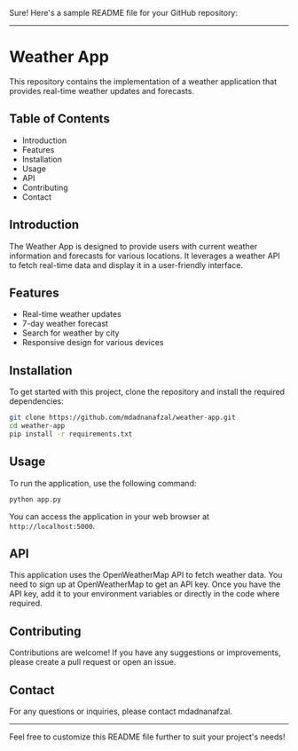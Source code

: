 Sure! Here's a sample README file for your GitHub repository:

---

# Weather App

This repository contains the implementation of a weather application that provides real-time weather updates and forecasts.

## Table of Contents
- Introduction
- Features
- Installation
- Usage
- API
- Contributing
- Contact

## Introduction
The Weather App is designed to provide users with current weather information and forecasts for various locations. It leverages a weather API to fetch real-time data and display it in a user-friendly interface.

## Features
- Real-time weather updates
- 7-day weather forecast
- Search for weather by city
- Responsive design for various devices

## Installation
To get started with this project, clone the repository and install the required dependencies:

```bash
git clone https://github.com/mdadnanafzal/weather-app.git
cd weather-app
pip install -r requirements.txt
```

## Usage
To run the application, use the following command:

```bash
python app.py
```

You can access the application in your web browser at `http://localhost:5000`.

## API
This application uses the OpenWeatherMap API to fetch weather data. You need to sign up at OpenWeatherMap to get an API key. Once you have the API key, add it to your environment variables or directly in the code where required.

## Contributing
Contributions are welcome! If you have any suggestions or improvements, please create a pull request or open an issue.


## Contact
For any questions or inquiries, please contact mdadnanafzal.

---

Feel free to customize this README file further to suit your project's needs!
